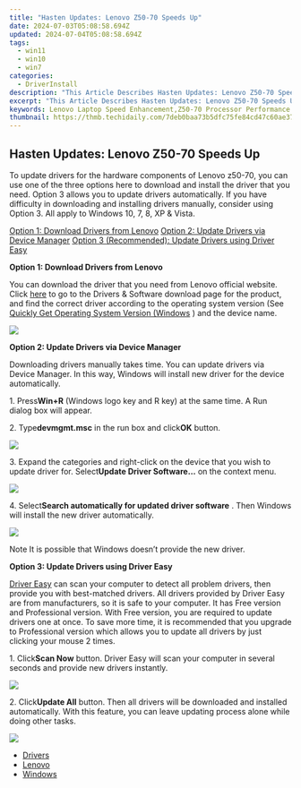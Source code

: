 ```yaml
---
title: "Hasten Updates: Lenovo Z50-70 Speeds Up"
date: 2024-07-03T05:08:58.694Z
updated: 2024-07-04T05:08:58.694Z
tags:
  - win11
  - win10
  - win7
categories:
  - DriverInstall
description: "This Article Describes Hasten Updates: Lenovo Z50-70 Speeds Up"
excerpt: "This Article Describes Hasten Updates: Lenovo Z50-70 Speeds Up"
keywords: Lenovo Laptop Speed Enhancement,Z50-70 Processor Performance Boost,Fast Lenovo Z50 Upgrades,Lenovo Speed Update Features,Z50-70 Latest Firmware Updates,Lenovo Z50 Speed Optimization Guide,Enhanced Lenovo Tablet Speeds
thumbnail: https://thmb.techidaily.com/7deb0baa73b5dfc75fe84cd47c60ae37428dbd6443868bb9392e788fdb87eec8.jpg
---
```


## Hasten Updates: Lenovo Z50-70 Speeds Up

To update drivers for the hardware components of Lenovo z50-70, you can use one of the three options here to download and install the driver that you need. Option 3 allows you to update drivers automatically. If you have difficulty in downloading and installing drivers manually, consider using Option 3\. All apply to Windows 10, 7, 8, XP & Vista.  
  
[Option 1: Download Drivers from Lenovo](#Option1)
[Option 2: Update Drivers via Device Manager](#Option2)
[Option 3 (Recommended): Update Drivers using Driver Easy](#Option3)
  
 **Option 1: Download Drivers from Lenovo**
  
 You can download the driver that you need from Lenovo official website. Click [here](https://shop-links.co/link/?exclusive=1&publisher_slug=itechdaily19598&url=http%3A%2F%2Fsupport.lenovo.com%2Fus%2Fen%2Fproducts%2FLaptops-and-netbooks%2FLenovo-Z-Series-laptops%2FLenovo-Z50-70%3FtabName%3DDownloads%26linkTrack%3DMast%3ASubNav%3ASupport%3ADrivers%2520and%2520Software%7CDrivers%2520and%2520Software)  to go to the Drivers & Software download page for the product, and find the correct driver according to the operating system version (See [Quickly Get Operating System Version (Windows](https://tools.techidaily.com/drivereasy/download/) ) and the device name.
  
![](https://images.drivereasy.com/wp-content/uploads/2016/11/img_583e72fada952.jpg)
  
 **Option 2: Update Drivers via Device Manager**
  
 Downloading drivers manually takes time. You can update drivers via Device Manager. In this way, Windows will install new driver for the device automatically.  
  
 1\. Press**Win+R** (Windows logo key and R key) at the same time. A Run dialog box will appear.  
  
 2\. Type**devmgmt.msc** in the run box and click**OK** button.  
  
![](https://images.drivereasy.com/wp-content/uploads/2016/11/img_583ce79d3bb44.png)
  
 3\. Expand the categories and right-click on the device that you wish to update driver for. Select**Update Driver Software…** on the context menu.  
  
![](https://images.drivereasy.com/wp-content/uploads/2016/11/img_583cea25ed71b.png)
  
 4\. Select**Search automatically for updated driver software** . Then Windows will install the new driver automatically.  
  
![](https://images.drivereasy.com/wp-content/uploads/2016/11/img_583cea46db387.png)
  
 Note It is possible that Windows doesn’t provide the new driver.  
  
 **Option 3: Update Drivers using Driver Easy**
  
[Driver Easy](https://tools.techidaily.com/drivereasy/download/) can scan your computer to detect all problem drivers, then provide you with best-matched drivers. All drivers provided by Driver Easy are from manufacturers, so it is safe to your computer. It has Free version and Professional version. With Free version, you are required to update drivers one at once. To save more time, it is recommended that you upgrade to Professional version which allows you to update all drivers by just clicking your mouse 2 times.  
  
 1\. Click**Scan Now** button. Driver Easy will scan your computer in several seconds and provide new drivers instantly.  
  
![](https://images.drivereasy.com/wp-content/uploads/2017/04/img_58fd970de034b.png)
  
 2\. Click**Update All** button. Then all drivers will be downloaded and installed automatically. With this feature, you can leave updating process alone while doing other tasks.  
  
![](https://images.drivereasy.com/wp-content/uploads/2017/04/img_58fd97174c9d7.jpg)

* [Drivers](https://tools.techidaily.com/drivereasy/download/)
* [Lenovo](https://tools.techidaily.com/drivereasy/download/)
* [Windows](https://tools.techidaily.com/drivereasy/download/)

<ins class="adsbygoogle"
     style="display:block"
     data-ad-format="autorelaxed"
     data-ad-client="ca-pub-7571918770474297"
     data-ad-slot="1223367746"></ins>



<ins class="adsbygoogle"
     style="display:block"
     data-ad-client="ca-pub-7571918770474297"
     data-ad-slot="8358498916"
     data-ad-format="auto"
     data-full-width-responsive="true"></ins>


